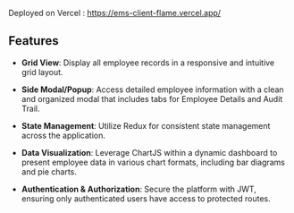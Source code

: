 Deployed on Vercel : https://ems-client-flame.vercel.app/

## Features

- **Grid View**: 
  Display all employee records in a responsive and intuitive grid layout.

- **Side Modal/Popup**: 
  Access detailed employee information with a clean and organized modal that includes tabs for Employee Details and Audit Trail.

- **State Management**: 
  Utilize Redux for consistent state management across the application.

- **Data Visualization**: 
  Leverage ChartJS within a dynamic dashboard to present employee data in various chart formats, including bar diagrams and pie charts.

- **Authentication & Authorization**: 
  Secure the platform with JWT, ensuring only authenticated users have access to protected routes.
